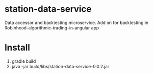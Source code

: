 # station-data-service
Data accessor and backtesting microservice. Add on for backtesting in Robinhood-algorithmic-trading-in-angular app

# Install

1. gradle build
2. java -jar build/libs/station-data-service-0.0.2.jar
